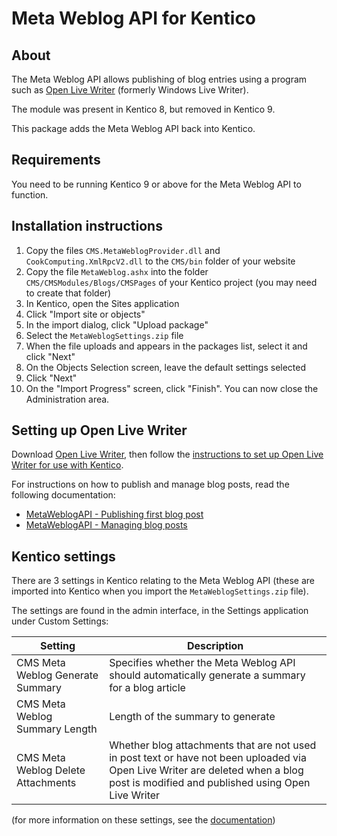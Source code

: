 # Meta Weblog API for Kentico

## About
The Meta Weblog API allows publishing of blog entries using a program such as [Open Live Writer] (formerly Windows Live Writer).

The module was present in Kentico 8, but removed in Kentico 9.

This package adds the Meta Weblog API back into Kentico.

## Requirements
You need to be running Kentico 9 or above for the Meta Weblog API to function.

## Installation instructions

 1. Copy the files `CMS.MetaWeblogProvider.dll` and `CookComputing.XmlRpcV2.dll` to the `CMS/bin` folder of your website
 2. Copy the file `MetaWeblog.ashx` into the folder `CMS/CMSModules/Blogs/CMSPages` of your Kentico project (you may need to create that folder)
 3. In Kentico, open the Sites application
 4. Click "Import site or objects"
 5. In the import dialog, click "Upload package"
 6. Select the `MetaWeblogSettings.zip` file
 7. When the file uploads and appears in the packages list, select it and click "Next"
 8. On the Objects Selection screen, leave the default settings selected
 9. Click "Next"
 10. On the "Import Progress" screen, click "Finish". You can now close the Administration area.

## Setting up Open Live Writer
Download [Open Live Writer], then follow the [instructions to set up Open Live Writer for use with Kentico].

For instructions on how to publish and manage blog posts, read the following documentation:
 * [MetaWeblogAPI - Publishing first blog post]
 * [MetaWeblogAPI - Managing blog posts]

## Kentico settings
There are 3 settings in Kentico relating to the Meta Weblog API (these are imported into Kentico when you import the `MetaWeblogSettings.zip` file).

The settings are found in the admin interface, in the Settings application under Custom Settings:

|Setting|Description|
|----------------------------------|-----------|
|CMS Meta Weblog Generate Summary  |Specifies whether the Meta Weblog API should automatically generate a summary for a blog article|
|CMS Meta Weblog Summary Length    |Length of the summary to generate|
|CMS Meta Weblog Delete Attachments|Whether blog attachments that are not used in post text or have not been uploaded via Open Live Writer are deleted when a blog post is modified and published using Open Live Writer|

(for more information on these settings, see the [documentation])

[Open Live Writer]: http://openlivewriter.org/
[instructions to set up Open Live Writer for use with Kentico]: https://devnet.kentico.com/docs/7_0/devguide/index.html?metaweblog_api_registering_blog_account.htm
[MetaWeblogAPI - Publishing first blog post]: https://devnet.kentico.com/docs/7_0/devguide/index.html?metaweblog_api_publishing_first_blog_post.htm
[MetaWeblogAPI - Managing blog posts]: https://devnet.kentico.com/docs/7_0/devguide/index.html?metaweblog_api_managing_blog_posts.htm
[documentation]: http://devnet.kentico.com/docs/contexthelp/index.html?settings_metaweblogapi.htm
